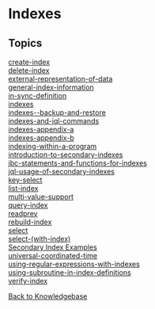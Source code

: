 # Indexes

<PageHeader />

## Topics

[create-index](./create-index/README.md)  
[delete-index](./delete-index/README.md)  
[external-representation-of-data](./external-representation-of-data/README.md)  
[general-index-information](./general-index-information/README.md)  
[in-sync-definition](./in-sync-definition/README.md)  
[indexes](./indexes/README.md)  
[indexes--backup-and-restore](./indexes--backup-and-restore/README.md)  
[indexes-and-jql-commands](./indexes-and-jql-commands/README.md)  
[indexes-appendix-a](./indexes-appendix-a/README.md)  
[indexes-appendix-b](./indexes-appendix-b/README.md)  
[indexing-within-a-program](./indexing-within-a-program/README.md)  
[introduction-to-secondary-indexes](./introduction-to-secondary-indexes/README.md)  
[jbc-statements-and-functions-for-indexes](./jbc-statements-and-functions-for-indexes/README.md)  
[jql-usage-of-secondary-indexes](./jql-usage-of-secondary-indexes/README.md)  
[key-select](./key-select/README.md)  
[list-index](./list-index/README.md)  
[multi-value-support](./multi-value-support/README.md)  
[query-index](./query-index/README.md)  
[readprev](./readprev/README.md)  
[rebuild-index](./rebuild-index/README.md)  
[select](./select/README.md)  
[select-(with-index)](./select-(with-index)/README.md)  
[Secondary Index Examples](./../seconday-index-examples/README.md)  
[universal-coordinated-time](./universal-coordinated-time/README.md)  
[using-regular-expressions-with-indexes](./using-regular-expressions-with-indexes/README.md)  
[using-subroutine-in-index-definitions](./using-subroutine-in-index-definitions/README.md)  
[verify-index](./verify-index/README.md)  

[Back to Knowledgebase](./../README.md)

<PageFooter />
